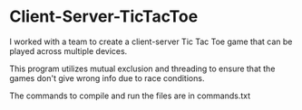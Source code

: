# Client-Server-TicTacToe

I worked with a team to create a client-server Tic Tac Toe game that can be played across multiple devices.

This program utilizes mutual exclusion and threading to ensure that the games don't give wrong info due to race conditions.

The commands to compile and run the files are in commands.txt
